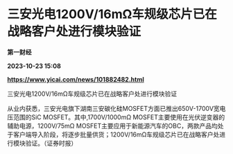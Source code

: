 # 三安光电1200V/16mΩ车规级芯片已在战略客户处进行模块验证
**第一财经**

**2023-10-23 15:08**

**https://www.yicai.com/news/101882482.html**

三安光电1200V/16mΩ车规级芯片已在战略客户处进行模块验证

从业内获悉，三安光电旗下湖南三安碳化硅MOSFET方面已推出650V-1700V宽电压范围的SiC MOSFET。其中,1700V/1000mΩ MOSFET主要使用在光伏逆变器的辅助电源，1200V/75mΩ MOSFET主要应用于新能源汽车的OBC，两款产品均处于客户端导入阶段，将逐步批量供货；1200V/16mΩ车规级芯片已在战略客户处进行模块验证。（证券时报）